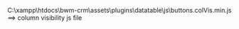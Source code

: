 C:\xampp\htdocs\bwm-crm\assets\plugins\datatable\js\buttons.colVis.min.js   ==> column visibility js file